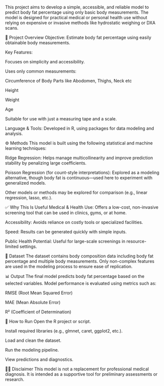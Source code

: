 
This project aims to develop a simple, accessible, and reliable model to predict body fat percentage using only basic body measurements. The model is designed for practical medical or personal health use without relying on expensive or invasive methods like hydrostatic weighing or DXA scans.

📌 Project Overview
Objective: Estimate body fat percentage using easily obtainable body measurements.

Key Features:

Focuses on simplicity and accessibility.

Uses only common measurements:

Circumference of Body Parts like Abodomen, Thighs, Neck etc

Height

Weight

Age

Suitable for use with just a measuring tape and a scale.

Language & Tools: Developed in R, using packages for data modeling and analysis.

⚙️ Methods
This model is built using the following statistical and machine learning techniques:

Ridge Regression: Helps manage multicollinearity and improve prediction stability by penalizing large coefficients.

Poisson Regression (for count-style interpretations): Explored as a modeling alternative, though body fat is continuous—used here to experiment with generalized models.

Other models or methods may be explored for comparison (e.g., linear regression, lasso, etc.).

✅ Why This Is Useful
Medical & Health Use: Offers a low-cost, non-invasive screening tool that can be used in clinics, gyms, or at home.

Accessibility: Avoids reliance on costly tools or specialized facilities.

Speed: Results can be generated quickly with simple inputs.

Public Health Potential: Useful for large-scale screenings in resource-limited settings.

📁 Dataset
The dataset contains body composition data including body fat percentage and multiple body measurements. Only non-complex features are used in the modeling process to ensure ease of replication.

📊 Output
The final model predicts body fat percentage based on the selected variables. Model performance is evaluated using metrics such as:

RMSE (Root Mean Squared Error)

MAE (Mean Absolute Error)

R² (Coefficient of Determination)

🔧 How to Run
Open the R project or script.

Install required libraries (e.g., glmnet, caret, ggplot2, etc.).

Load and clean the dataset.

Run the modeling pipeline.

View predictions and diagnostics.

👩‍⚕️ Disclaimer
This model is not a replacement for professional medical diagnosis. It is intended as a supportive tool for preliminary assessments or research.

